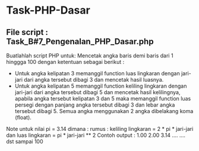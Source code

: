 # Task-PHP-Dasar
## File script : Task_B#7_Pengenalan_PHP_Dasar.php
Buatlahlah script PHP untuk:
Mencetak angka baris demi baris dari 1 hinggga 100 dengan ketentuan sebagai berikut :
- Untuk angka kelipatan 3 memanggil function luas lingkaran dengan jari-jari dari angka tersebut dibagi 3 dan mencetak hasil luasnya.
- Untuk angka kelipatan 5 memanggil function keliling lingkaran dengan jari-jari dari angka tersebut dibagi 5 dan mencetak hasil kelilingnya, apabila angka tersebut kelipatan 3 dan 5 maka memanggil function luas persegi dengan panjang angka tersebut dibagi 3 dan lebar angka tersebut dibagi 5.
Semua angka menggunakan 2 angka dibelakang koma (float).

Note untuk nilai pi = 3.14 dimana : rumus : 
keliling lingkaran = 2 * pi * jari-jari dan luas lingkaran = pi * jari-jari ** 2
Contoh output :
1.00
2.00
3.14
....
....
dst sampai 100
